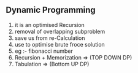 ## Dynamic Programming
1. it is an optimised Recursion
2. removal of overlapping subproblem 
3. save us from re-Calculation
4. use to optimise brute froce solution
5. eg :- fibonacci number
6. Recursion + Memorization => (TOP DOWN DP)
7. Tabulation => (Bottom UP DP)
